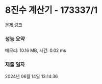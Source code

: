 # 8진수 계산기 - 173337/1 

[문제 링크](https://level.goorm.io/exam/173337/8%EC%A7%84%EC%88%98-%EA%B3%84%EC%82%B0%EA%B8%B0/quiz/1) 

### 성능 요약

메모리: 10.16 MB, 시간: 0.02 ms

### 제출 일자

2024년 06월 14일 13:14:36

